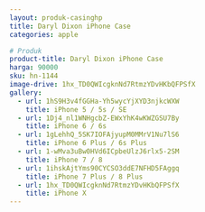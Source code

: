 ```yaml
---
layout: produk-casinghp
title: Daryl Dixon iPhone Case
categories: apple

# Produk
product-title: Daryl Dixon iPhone Case
harga: 90000
sku: hn-1144
image-drive: 1hx_TD0QWIcgknNd7RtmzYDvHKbQFPSfX
gallery:
  - url: 1hS9H3v4fGGHa-Yh5wycYjXYD3njkcWXW
    title: iPhone 5 / 5s / SE
  - url: 1Dj4_nl1WNHgcbZ-EWxYhK4wKWZGSU7By
    title: iPhone 6 / 6s
  - url: 1gLehhQ_5SK7IOFAjyupM0MMrV1Nu7lS6
    title: iPhone 6 Plus / 6s Plus
  - url: 1-wMva3uBw0HVd6ICpbeUlzJ6rlx5-2SM
    title: iPhone 7 / 8
  - url: 1ihskAjtYms90CYCSO3ddE7NFHD5FAggq
    title: iPhone 7 Plus / 8 Plus
  - url: 1hx_TD0QWIcgknNd7RtmzYDvHKbQFPSfX
    title: iPhone X
---
```

